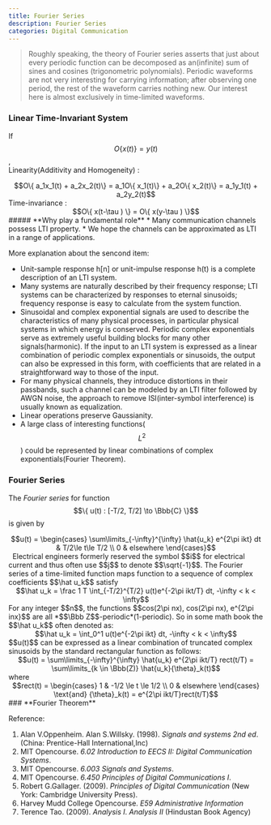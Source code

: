 ```yaml
---
title: Fourier Series
description: Fourier Series
categories: Digital Communication
---
```


> Roughly speaking, the theory of Fourier series asserts that just about every periodic function can be decomposed as an(infinite) sum of sines and cosines (trigonometric polynomials). Periodic waveforms are not very interesting for carrying information; after observing one period, the rest of the waveform carries nothing new. Our interest here is almost exclusively in time-limited waveforms.  

### **Linear Time-Invariant System**
If $$O\{ x(t) \} = y(t)$$,  
Linearity(Additivity and Homogeneity) :  
<center> $$O\{ a_1x_1(t) + a_2x_2(t)\} = a_1O\{ x_1(t)\} + a_2O\{ x_2(t)\} = a_1y_1(t) + a_2y_2(t)$$ </center>  
Time-invariance :  
<center> $$O\{ x(t-\tau ) \} = O\{ x(y-\tau ) \}$$ </center>   
##### **Why play a fundamental role**
* Many communication channels possess LTI property.  
* We hope the channels can be approximated as LTI in a range of applications.  

More explanation about the sencond item:  
* Unit-sample response h[n] or unit-impulse response h(t) is a complete description of an LTI system.  
* Many systems are naturally described by their frequency response; LTI systems can be characterized by responses to eternal sinusoids; frequency response is easy to calculate from the system function.  
* Sinusoidal and complex exponential signals are used to describe the characteristics of many physical processes, in particular physical systems in which energy is conserved. Periodic complex exponentials serve as extremely useful building blocks for many other signals(harmonic). If the input to an LTI system is expressed as a linear combination of periodic complex exponentials or sinusoids, the output can also be expressed in this form, with coefficients that are related in a straightforward way to those of the input.  
* For many physical channels, they introduce distortions in their passbands, such a channel can be modeled by an LTI filter followed by AWGN noise, the approach to remove ISI(inter-symbol interference) is usually known as equalization.  
* Linear operations preserve Gaussianity.  
* A large class of interesting functions($$L^2$$) could be represented by linear combinations of complex exponentials(Fourier Theorem).  

### **Fourier Series**  
The *Fourier series* for function $$\{ u(t) : [-T/2, T/2] \to \Bbb{C} \}$$ is given by  
<center> $$u(t) = \begin{cases} \sum\limits_{-\infty}^{\infty} \hat{u_k} e^{2\pi ikt} dt & T/2\le t\le T/2 \\ 0 & elsewhere \end{cases}$$ </center>  
Electrical engineers formerly reserved the symbol $$i$$ for electrical current and thus often use $$j$$ to denote $$\sqrt{-1}$$. 
The Fourier series of a time-limited function maps function to a sequence of complex coefficients $$\hat u_k$$ satisfy  
<center>$$\hat u_k = \frac 1 T \int_{-T/2}^{T/2} u(t)e^{-2\pi ikt/T} dt, -\infty < k < \infty$$ </center>  
For any integer $$n$$, the functions $$cos(2\pi nx), cos(2\pi nx), e^{2\pi inx}$$ are all *$$\Bbb Z$$-periodic*(1-periodic). So in some math book the $$\hat u_k$$ often denoted as:  
<center> $$\hat u_k = \int_0^1 u(t)e^{-2\pi ikt} dt, -\infty < k < \infty$$ </center>  
$$u(t)$$ can be expressed as a linear combination of truncated complex sinusoids by the standard rectangular function as follows:  
<center> $$u(t) = \sum\limits_{-\infty}^{\infty} \hat{u_k} e^{2\pi ikt/T} rect(t/T) = \sum\limits_{k \in \Bbb(Z)} \hat{u_k}{\theta}_k(t)$$ </center>  
where  
<center> $$rect(t) = \begin{cases} 1 & -1/2 \le t \le 1/2 \\ 0 & elsewhere \end{cases}  \text{and}  {\theta}_k(t) = e^{2\pi ikt/T}rect(t/T)$$ </center>  
### **Fourier Theorem**


Reference:  
1. Alan V.Oppenheim. Alan S.Willsky. (1998). *Signals and systems 2nd ed*. (China: Prentice-Hall International,Inc)  
2. MIT Opencourse. *6.02 Introduction to EECS II: Digital Communication Systems*.  
3. MIT Opencourse. *6.003 Signals and Systems*.  
4. MIT Opencourse. *6.450 Principles of Digital Communications I*.  
5. Robert G.Gallager. (2009). *Principles of Digital Communication* (New York: Cambridge University Press).  
6. Harvey Mudd College Opencourse. *E59 Administrative Information*  
7. Terence Tao. (2009). *Analysis I*. *Analysis II* (Hindustan Book Agency)

